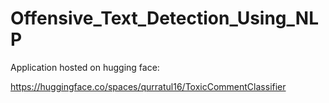 # Offensive_Text_Detection_Using_NLP

Application hosted on hugging face:

https://huggingface.co/spaces/qurratul16/ToxicCommentClassifier
